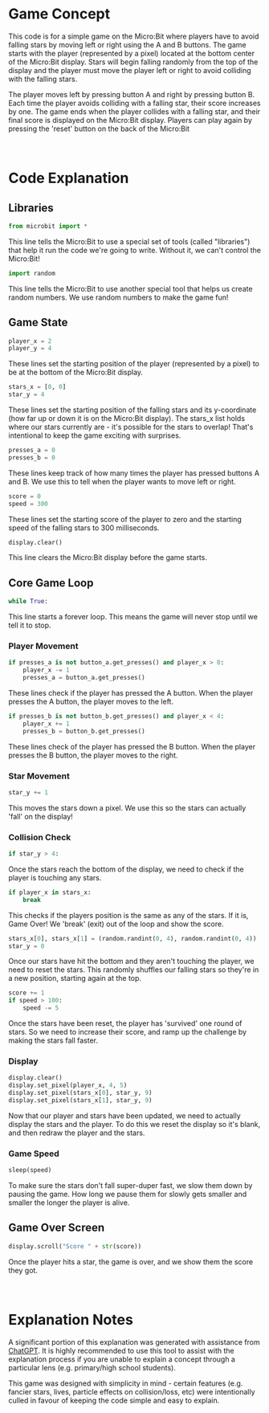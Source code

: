 # Game Concept
This code is for a simple game on the Micro:Bit where players have to avoid falling stars by moving left or right using the A and B buttons. The game starts with the player (represented by a pixel) located at the bottom center of the Micro:Bit display. Stars will begin falling randomly from the top of the display and the player must move the player left or right to avoid colliding with the falling stars.

The player moves left by pressing button A and right by pressing button B. Each time the player avoids colliding with a falling star, their score increases by one. The game ends when the player collides with a falling star, and their final score is displayed on the Micro:Bit display. Players can play again by pressing the 'reset' button on the back of the Micro:Bit
<br><br><br>

# Code Explanation
## Libraries
```py
from microbit import *
```

This line tells the Micro:Bit to use a special set of tools (called "libraries") that help it run the code we're going to write. Without it, we can't control the Micro:Bit!

```py
import random
```

This line tells the Micro:Bit to use another special tool that helps us create random numbers. We use random numbers to make the game fun!

## Game State

```py
player_x = 2
player_y = 4
```

These lines set the starting position of the player (represented by a pixel) to be at the bottom of the Micro:Bit display.

```py
stars_x = [0, 0]
star_y = 4
```

These lines set the starting position of the falling stars and its y-coordinate (how far up or down it is on the Micro:Bit display). The stars_x list holds where our stars currently are - it's possible for the stars to overlap! That's intentional to keep the game exciting with surprises.

```py
presses_a = 0
presses_b = 0
```

These lines keep track of how many times the player has pressed buttons A and B. We use this to tell when the player wants to move left or right.

```py
score = 0
speed = 300
```

These lines set the starting score of the player to zero and the starting speed of the falling stars to 300 milliseconds.

```py
display.clear()
```

This line clears the Micro:Bit display before the game starts.

## Core Game Loop
```py
while True:
```

This line starts a forever loop. This means the game will never stop until we tell it to stop.

### Player Movement

```py
if presses_a is not button_a.get_presses() and player_x > 0:
    player_x -= 1
    presses_a = button_a.get_presses()
```

These lines check if the player has pressed the A button. When the player presses the A button, the player moves to the left.

```py
if presses_b is not button_b.get_presses() and player_x < 4:
    player_x += 1
    presses_b = button_b.get_presses()
```

These lines check of the player has pressed the B button. When the player presses the B button, the player moves to the right.

### Star Movement

```py
star_y += 1
```

This moves the stars down a pixel. We use this so the stars can actually 'fall' on the display!

### Collision Check

```py
if star_y > 4:
```

Once the stars reach the bottom of the display, we need to check if the player is touching any stars.

```py
if player_x in stars_x:
    break
```

This checks if the players position is the same as any of the stars. If it is, Game Over! We 'break' (exit) out of the loop and show the score.

```py
stars_x[0], stars_x[1] = (random.randint(0, 4), random.randint(0, 4))
star_y = 0
```

Once our stars have hit the bottom and they aren't touching the player, we need to reset the stars. This randomly shuffles our falling stars so they're in a new position, starting again at the top.

```py
score += 1
if speed > 100:
    speed -= 5
```

Once the stars have been reset, the player has 'survived' one round of stars. So we need to increase their score, and ramp up the challenge by making the stars fall faster.

### Display

```py
display.clear()
display.set_pixel(player_x, 4, 5)
display.set_pixel(stars_x[0], star_y, 9)
display.set_pixel(stars_x[1], star_y, 9)
```

Now that our player and stars have been updated, we need to actually display the stars and the player. To do this we reset the display so it's blank, and then redraw the player and the stars.

### Game Speed

```py
sleep(speed)
```

To make sure the stars don't fall super-duper fast, we slow them down by pausing the game. How long we pause them for slowly gets smaller and smaller the longer the player is alive.

## Game Over Screen

```py
display.scroll("Score " + str(score))
```

Once the player hits a star, the game is over, and we show them the score they got.
<br><br><br>

# Explanation Notes
A significant portion of this explanation was generated with assistance from [ChatGPT](https://openai.com/blog/chatgpt). It is highly recommended to use this tool to assist with the explanation process if you are unable to explain a concept through a particular lens (e.g. primary/high school students).

This game was designed with simplicity in mind - certain features (e.g. fancier stars, lives, particle effects on collision/loss, etc) were intentionally culled in favour of keeping the code simple and easy to explain.
